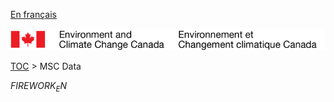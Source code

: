 [En français](geomet-firework_fr.md)

![ECCC logo](../../img_eccc-logo.png)

[TOC](../geomet-firework_en.md) > MSC Data


$FIREWORK_EN$
